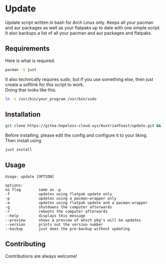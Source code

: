 # Update

Update script written in bash for Arch Linux only. Keeps all your pacman and aur packages as well as your flatpaks up to date with one simple script. It also backups a list of all your pacman and aur packages and flatpaks.

## Requirements

Here is what is required. 
```bash
pacman -S just
```
It also technically requires sudo, but if you use something else, then just create a softlink for this script to work.<br/>
Doing that looks like this.
```bash
ln -s /usr/bin/your_program /usr/bin/sudo
```

## Installation 

```bash
git clone https://gitea.hopeless-cloud.xyz/AustrianToast/update.git && cd update
```

Before installing, please edit the config and configure it to your liking.<br/>
Then install using
```bash
just install
```

## Usage

```
Usage: update [OPTION]

options:
no flag        same as -p
-f             updates using flatpak update only
-p             updates using a pacman-wrapper only
-a             updates using flatpak update and a pacman-wrapper
-g             shutdowns the computer afterwards
-r             reboots the computer afterwards
--help         displays this message
--preview      shows a preview of which pkg's will be updates
--version      prints out the version number
--backup       just does the pre-backup without updating
```

## Contributing

Contributions are always welcome!
